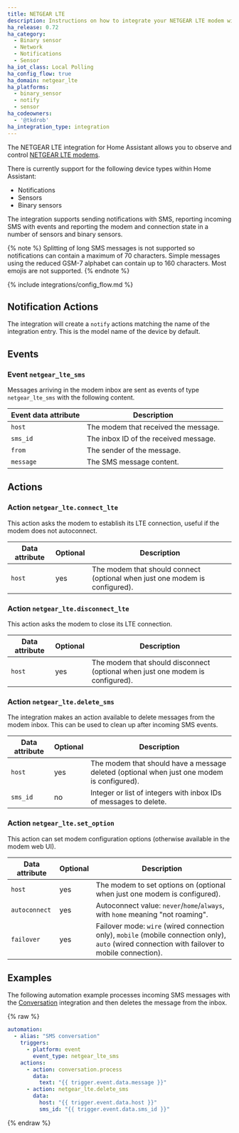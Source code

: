 ```yaml
---
title: NETGEAR LTE
description: Instructions on how to integrate your NETGEAR LTE modem within Home Assistant.
ha_release: 0.72
ha_category:
  - Binary sensor
  - Network
  - Notifications
  - Sensor
ha_iot_class: Local Polling
ha_config_flow: true
ha_domain: netgear_lte
ha_platforms:
  - binary_sensor
  - notify
  - sensor
ha_codeowners:
  - '@tkdrob'
ha_integration_type: integration
---
```


The NETGEAR LTE integration for Home Assistant allows you to observe and control [NETGEAR LTE modems](https://www.netgear.com/home/mobile-wifi/lte-modems/).

There is currently support for the following device types within Home Assistant:

- Notifications
- Sensors
- Binary sensors

The integration supports sending notifications with SMS, reporting incoming SMS with events and reporting the modem and connection state in a number of sensors and binary sensors.

{% note %}
Splitting of long SMS messages is not supported so notifications can contain a maximum of 70 characters. Simple messages using the reduced GSM-7 alphabet can contain up to 160 characters. Most emojis are not supported.
{% endnote %}

{% include integrations/config_flow.md %}

## Notification Actions

The integration will create a `notify` actions matching the name of the integration entry. This is the model name of the device by default.

## Events

### Event `netgear_lte_sms`

Messages arriving in the modem inbox are sent as events of type `netgear_lte_sms` with the following content.

| Event data attribute | Description                              |
| -------------------- | ---------------------------------------- |
| `host`               | The modem that received the message.
| `sms_id`             | The inbox ID of the received message.
| `from`               | The sender of the message.
| `message`            | The SMS message content.

## Actions

### Action `netgear_lte.connect_lte`

This action asks the modem to establish its LTE connection, useful if the modem does not autoconnect.

| Data attribute | Optional | Description |
| ---------------------- | -------- | ----------- |
| `host`                 | yes      | The modem that should connect (optional when just one modem is configured).

### Action `netgear_lte.disconnect_lte`

This action asks the modem to close its LTE connection.

| Data attribute | Optional | Description |
| ---------------------- | -------- | ----------- |
| `host`                 | yes      | The modem that should disconnect (optional when just one modem is configured).

### Action `netgear_lte.delete_sms`

The integration makes an action available to delete messages from the modem inbox. This can be used to clean up after incoming SMS events.

| Data attribute | Optional | Description |
| ---------------------- | -------- | ----------- |
| `host`                 | yes      | The modem that should have a message deleted (optional when just one modem is configured).
| `sms_id`               | no       | Integer or list of integers with inbox IDs of messages to delete.

### Action `netgear_lte.set_option`

This action can set modem configuration options (otherwise available in the modem web UI).

| Data attribute | Optional | Description |
| ---------------------- | -------- | ----------- |
| `host`                 | yes      | The modem to set options on (optional when just one modem is configured).
| `autoconnect`          | yes      | Autoconnect value: `never`/`home`/`always`, with `home` meaning "not roaming".
| `failover`             | yes      | Failover mode: `wire` (wired connection only), `mobile` (mobile connection only), `auto` (wired connection with failover to mobile connection).

## Examples

The following automation example processes incoming SMS messages with the [Conversation](/integrations/conversation/) integration and then deletes the message from the inbox.

{% raw %}

```yaml
automation:
  - alias: "SMS conversation"
    triggers:
      - platform: event
        event_type: netgear_lte_sms
    actions:
      - action: conversation.process
        data:
          text: "{{ trigger.event.data.message }}"
      - action: netgear_lte.delete_sms
        data:
          host: "{{ trigger.event.data.host }}"
          sms_id: "{{ trigger.event.data.sms_id }}"
```

{% endraw %}
